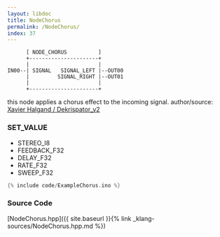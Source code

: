 ```yaml
---
layout: libdoc
title: NodeChorus
permalink: /NodeChorus/
index: 37
---
```


          [ NODE_CHORUS          ]       
          +----------------------+       
          |                      |       
    IN00--| SIGNAL   SIGNAL_LEFT |--OUT00
          |         SIGNAL_RIGHT |--OUT01
          |                      |       
          +----------------------+       

this node applies a chorus effect to the incoming signal. author/source: [Xavier Halgand / Dekrispator_v2](https://github.com/MrBlueXav/Dekrispator_v2)

### SET_VALUE

- STEREO_I8
- FEEDBACK_F32
- DELAY_F32
- RATE_F32
- SWEEP_F32


```c
{% include code/ExampleChorus.ino %}
```

### Source Code

[NodeChorus.hpp]({{ site.baseurl }}{% link _klang-sources/NodeChorus.hpp.md %})


